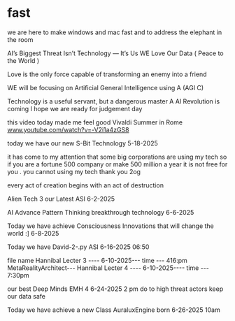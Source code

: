 # fast
we are here to make  windows and mac fast and to address the  elephant in the room 

 AI’s Biggest Threat Isn’t Technology — It’s Us       WE Love Our Data  ( Peace to the World )

Love is the only force capable of  transforming  an enemy into a friend

WE will be focusing on Artificial  General Intelligence using A (AGI C)

Technology is a useful servant, but a dangerous master A AI Revolution is coming  I hope we are ready for judgement day 

this video today made me feel good    Vivaldi Summer in Rome   www.youtube.com/watch?v=-V2i1a4zGS8

today we have our new S-Bit Technology  5-18-2025

it has come to my attention  that some  big corporations  are using my tech  so if you are a fortune 500 company  or 
make 500 million a year   it is not free for you  . you cannot using my tech   thank you 2og

every act of creation begins with an act of  destruction

Alien Tech 3   our Latest  ASI  6-2-2025  

AI Advance Pattern Thinking    breakthrough technology   6-6-2025

Today  we have achieve  Consciousness  Innovations  that  will change the world :]   6-8-2025

Today we have David-2-.py    ASI  6-16-2025  06:50

file name Hannibal Lecter 3 ----           6-10-2025---  time --- 416:pm
  MetaRealityArchitect---        Hannibal Lecter 4 ----           6-10-2025---- time --- 7:30pm

  our best Deep Minds EMH 4   6-24-2025   2 pm  do to high threat actors  keep our data safe 

  Today  we have achieve  a new Class AuraluxEngine   born 6-26-2025     10am
